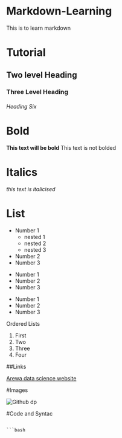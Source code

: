# Markdown-Learning
This is to learn markdown

# Tutorial

## Two level Heading

### Three Level Heading

###### Heading Six

# Bold
**This text will be bold**
This text is not bolded
# Italics
_this text is italicised_
# List
- Number 1
   - nested 1
   - nested 2
   - nested 3
- Number 2
- Number 3

* Number 1
* Number 2
* Number 3

+ Number 1
+ Number 2
+ Number 3

Ordered Lists
1. First
2. Two
3. Three
4. Four

##Links

[Arewa data science website](https://github.com/arewadataScience)

#Images

![Github dp]("C:\Users\salim\Desktop\1517567181980.jpg")

#Code and Syntac

```python

```bash
